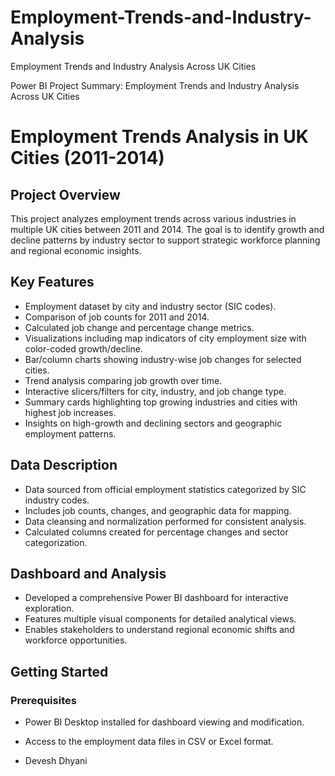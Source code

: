 # Employment-Trends-and-Industry-Analysis
Employment Trends and Industry Analysis Across UK Cities


Power BI Project Summary: Employment Trends and Industry Analysis Across UK Cities

# Employment Trends Analysis in UK Cities (2011-2014)

## Project Overview
This project analyzes employment trends across various industries in multiple UK cities between 2011 and 2014. The goal is to identify growth and decline patterns by industry sector to support strategic workforce planning and regional economic insights.

## Key Features
- Employment dataset by city and industry sector (SIC codes).
- Comparison of job counts for 2011 and 2014.
- Calculated job change and percentage change metrics.
- Visualizations including map indicators of city employment size with color-coded growth/decline.
- Bar/column charts showing industry-wise job changes for selected cities.
- Trend analysis comparing job growth over time.
- Interactive slicers/filters for city, industry, and job change type.
- Summary cards highlighting top growing industries and cities with highest job increases.
- Insights on high-growth and declining sectors and geographic employment patterns.

## Data Description
- Data sourced from official employment statistics categorized by SIC industry codes.
- Includes job counts, changes, and geographic data for mapping.
- Data cleansing and normalization performed for consistent analysis.
- Calculated columns created for percentage changes and sector categorization.

## Dashboard and Analysis
- Developed a comprehensive Power BI dashboard for interactive exploration.
- Features multiple visual components for detailed analytical views.
- Enables stakeholders to understand regional economic shifts and workforce opportunities.

## Getting Started

### Prerequisites
- Power BI Desktop installed for dashboard viewing and modification.
- Access to the employment data files in CSV or Excel format.

-	Devesh Dhyani
